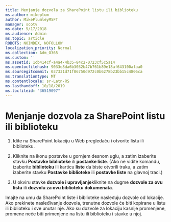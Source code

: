 ```yaml
---
title: Menjanje dozvola za SharePoint listu ili biblioteku
ms.author: mikeplum
author: MikePlumleyMSFT
manager: scotv
ms.date: 5/17/2018
ms.audience: Admin
ms.topic: article
ROBOTS: NOINDEX, NOFOLLOW
localization_priority: Normal
ms.collection: Adm_O365
ms.custom: ''
ms.assetid: 1cb414cf-a4a4-4b35-84c2-0723cf5c5a14
ms.openlocfilehash: 9033e8da6b3032b47b761b89e18af643100afaa0
ms.sourcegitcommit: 037331d71f06750d972c0b6278b23bb15c4806ca
ms.translationtype: MT
ms.contentlocale: sr-Latn-RS
ms.lasthandoff: 10/18/2019
ms.locfileid: "36519097"
---
```

# <a name="change-permissions-for-a-sharepoint-list-or-library"></a>Menjanje dozvola za SharePoint listu ili biblioteku

1. Idite na SharePoint lokaciju u Web pregledaču i otvorite listu ili biblioteku.
    
2. Kliknite na ikonu postavke u gornjem desnom uglu, a zatim izaberite stavku **Postavke biblioteke** ili **postavke liste**. (Ako ne vidite komandu, izaberite **biblioteku** ili karticu **liste** da biste otvorili traku, a zatim izaberite stavku **Postavke biblioteke** ili **postavke liste** na glavnoj traci.) 
    
3. U okviru stavke **dozvole i upravljanje**kliknite na dugme **dozvole za ovu listu** ili **dozvolu za ovu biblioteku dokumenata**.
    
Imajte na umu da SharePoint liste i biblioteke nasleđuju dozvole od lokacije. Ako prekinete nasleđivanje dozvola, trenutne dozvole će biti kopirane u listu ili biblioteku i sve unutar nje. Ako su dozvole za lokaciju kasnije promenjene, promene neće biti primenjene na listu ili biblioteku i stavke u njoj.
  

